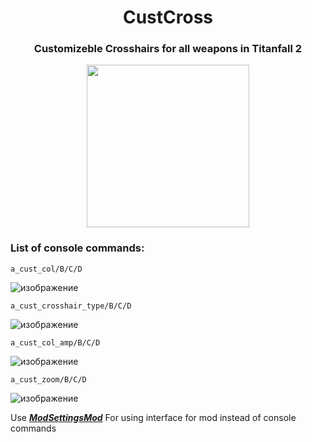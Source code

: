 <h1 align="center">CustCross</h1>
<h3 align="center">Customizeble Crosshairs for all weapons in Titanfall 2</h3>

<p align="center">
<img width="260" height="260" src="https://user-images.githubusercontent.com/37307454/168434143-920c9371-4d3c-40f1-9f4f-1ec621b6b8b4.gif">
</p>

<h3 align="left"> List of console commands:</h3>

`a_cust_col/B/C/D`

![изображение](https://user-images.githubusercontent.com/37307454/168437802-1f52e7d5-5338-48d9-a00f-955e9264cd1d.png)


`a_cust_crosshair_type/B/C/D`

![изображение](https://user-images.githubusercontent.com/37307454/168437865-2591f693-dc6d-46ec-b2bb-658cb4cadeba.png)


`a_cust_col_amp/B/C/D`

![изображение](https://user-images.githubusercontent.com/37307454/168437699-01073bc0-8645-4196-a004-ca960a561615.png)

`a_cust_zoom/B/C/D`

![изображение](https://user-images.githubusercontent.com/37307454/168437628-5e45a2ad-0c6b-4025-aa8d-2a8689f943fd.png)


Use [***ModSettingsMod***](https://northstar.thunderstore.io/package/EladNLG/ModSettings)
For using interface for mod instead of console commands
